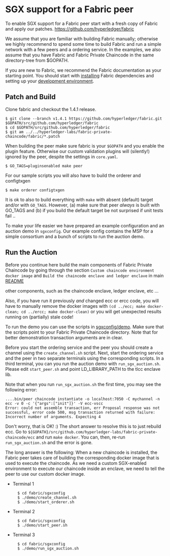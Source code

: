 <!---
Licensed under Creative Commons Attribution 4.0 International License
https://creativecommons.org/licenses/by/4.0/
--->
# SGX support for a Fabric peer

To enable SGX support for a Fabric peer start with a fresh copy of Fabric and
apply our patches. https://github.com/hyperledger/fabric

We assume that you are familiar with building Fabric manually; otherwise we highly
recommend to spend some time to build Fabric and run a simple network with a
few peers and a ordering service. In the examples, we also assume that you have
Fabric and Fabric Private Chaincode in the same directory-tree from $GOPATH.

If you are new to Fabric, we recommend the Fabric documentation as your starting point. You should start with
[installing](https://hyperledger-fabric.readthedocs.io/en/release-1.4/prereqs.html) Fabric dependencies and setting up
your [development environment](https://hyperledger-fabric.readthedocs.io/en/release-1.4/dev-setup/build.html).

## Patch and Build

Clone fabric and checkout the 1.4.1 release.

    $ git clone --branch v1.4.1 https://github.com/hyperledger/fabric.git $GOPATH/src/github.com/hyperledger/fabric
    $ cd $GOPATH/src/github.com/hyperledger/fabric
    $ git am ../../hyperledger-labs/fabric-private-chaincode/fabric/*.patch

When building the peer  make sure fabric is your ``$GOPATH`` and you enable the
plugin feature. Otherwise our custom validation plugins will
(silently!) ignored by the peer, despite the settings in ``core.yaml``.

    $ GO_TAGS=pluginsenabled make peer

For our sample scripts you will also have to build the orderer and configtxgen

	$ make orderer configtxgen

It is ok to also to build everything with ``make`` with absent
(default) target and/or with ``GO_TAGS``.  However, (a) make sure that
peer _always_ is built with GO_TAGS and (b) if you build the default
target be not surprised if unit tests fail ..

To make your life easier we have prepared an example configuration and an
auction demo in ``sgxconfig``.  Our example config contains the MSP
for a simple consortium and a bunch of scripts to run the auction demo.


## Run the Auction

Before you continue here build the main components of Fabric Private Chaincode by going through the section `Custom
chaincode environment docker image` and `Build the chaincode enclave and ledger enclave` in main [README](../README.md)

other components, such as the chaincode
enclave, ledger enclave, etc ...

Also, if you have run it previously _and_ changed ecc or ercc code, you will have to manually remove
the docker images with `(cd ../ecc; make docker-clean; cd ../ercc; make docker-clean)` or you will get
unexpected results running on (partially) stale code!

To run the demo you can use the scripts in
[sgxconfig/demo](sgxconfig/demo). Make sure that the scripts point to your
Fabric Private Chaincode directory. Note that for better demonstration
transaction arguments are in clear.

Before you start the ordering service and the peer you should create a channel
using the ``create_channel.sh`` script.  Next, start the ordering service and
the peer in two separate terminals using the corresponding scripts.  In a
third terminal, you can you run the auction demo with ``run_sgx_auction.sh``.
Please edit ``start_peer.sh`` and point LD_LIBRARY_PATH to the tlcc enclave lib.

Note that when you run ``run_sgx_auction.sh`` the first time, you may
see the following error:

    ....bin/peer chaincode instantiate -o localhost:7050 -C mychannel -n ecc -v 0 -c '{"args":["init"]}' -V ecc-vscc
    Error: could not assemble transaction, err Proposal response was not successful, error code 500, msg transaction returned with failure:
    Incorrect number of arguments. Expecting 4

Don't worry, that is OK! :) The short answer to resolve this is to just
rebuild ecc. Go to ``${GOPATH}/src/github.com/hyperledger-labs/fabric-private-chaincode/ecc`` and run
``make docker``.  You can, then, re-run ``run_sgx_auction.sh`` and the
error is gone.

The long answer is the following: When a new chaincode is installed, the
Fabric peer takes care of building the corresponding docker image that
is used to execute the chaincode.  As we need a custom SGX-enabled
environment to execute our chaincode inside an enclave, we need to tell
the peer to use our custom docker image.

* Terminal 1

        $ cd fabric/sgxconfig
        $ ./demo/create_channel.sh
        $ ./demo/start_orderer.sh

* Terminal 2

        $ cd fabric/sgxconfig
        $ ./demo/start_peer.sh

* Terminal 3

        $ cd fabric/sgxconfig
        $ ./demo/run_sgx_auction.sh
